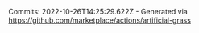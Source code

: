 Commits: 2022-10-26T14:25:29.622Z - Generated via https://github.com/marketplace/actions/artificial-grass
<br>
